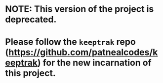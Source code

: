 # NOTE: This version of the project is deprecated.
# Please follow the `keeptrak` repo (https://github.com/patnealcodes/keeptrak) for the new incarnation of this project.
